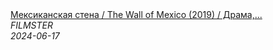 <!--2024-06-17 10:46:47-->
<div class="yb">
  <a class="nodecor" href="/index.html?filmy/meksikanskaya_stena_the_wall_of_mexico_2019_drama_komediya">
    <img class="preview" data-videoid="uRZsdYMiDLE" src="https://i2.ytimg.com/vi/uRZsdYMiDLE/hqdefault.jpg" align="middle" alt="">
  </a>
  <div class="inlbl text">
    <a class="nodecor" href="/index.html?filmy/meksikanskaya_stena_the_wall_of_mexico_2019_drama_komediya">Мексиканская стена / The Wall of Mexico (2019) / Драма,...</a><br>
    <i class="smaller2">FILMSTER</i><br>
    <i class="smaller3">2024-06-17</i>
  </div>
</div>
